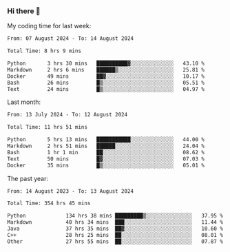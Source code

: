 ### Hi there 👋

My coding time for last week:

<!--START_SECTION:week-->

```txt
From: 07 August 2024 - To: 14 August 2024

Total Time: 8 hrs 9 mins

Python       3 hrs 30 mins   ██████████▓░░░░░░░░░░░░░░   43.10 %
Markdown     2 hrs 6 mins    ██████▒░░░░░░░░░░░░░░░░░░   25.81 %
Docker       49 mins         ██▓░░░░░░░░░░░░░░░░░░░░░░   10.17 %
Bash         26 mins         █▒░░░░░░░░░░░░░░░░░░░░░░░   05.51 %
Text         24 mins         █▒░░░░░░░░░░░░░░░░░░░░░░░   04.97 %
```

<!--END_SECTION:week-->

Last month:

<!--START_SECTION:month-->

```txt
From: 13 July 2024 - To: 12 August 2024

Total Time: 11 hrs 51 mins

Python       5 hrs 13 mins   ███████████░░░░░░░░░░░░░░   44.00 %
Markdown     2 hrs 51 mins   ██████░░░░░░░░░░░░░░░░░░░   24.04 %
Bash         1 hr 1 min      ██░░░░░░░░░░░░░░░░░░░░░░░   08.62 %
Text         50 mins         █▓░░░░░░░░░░░░░░░░░░░░░░░   07.03 %
Docker       35 mins         █▒░░░░░░░░░░░░░░░░░░░░░░░   05.01 %
```

<!--END_SECTION:month-->

The past year:

<!--START_SECTION:year-->

```txt
From: 14 August 2023 - To: 13 August 2024

Total Time: 354 hrs 45 mins

Python             134 hrs 38 mins █████████▒░░░░░░░░░░░░░░░   37.95 %
Markdown           40 hrs 34 mins  ███░░░░░░░░░░░░░░░░░░░░░░   11.44 %
Java               37 hrs 35 mins  ██▓░░░░░░░░░░░░░░░░░░░░░░   10.60 %
C++                28 hrs 25 mins  ██░░░░░░░░░░░░░░░░░░░░░░░   08.01 %
Other              27 hrs 55 mins  ██░░░░░░░░░░░░░░░░░░░░░░░   07.87 %
```

<!--END_SECTION:year-->
